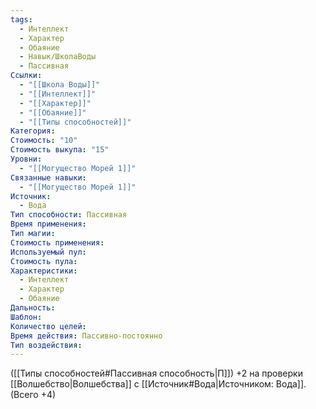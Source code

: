 ```yaml
---
tags:
  - Интеллект
  - Характер
  - Обаяние
  - Навык/ШколаВоды
  - Пассивная
Ссылки:
  - "[[Школа Воды]]"
  - "[[Интеллект]]"
  - "[[Характер]]"
  - "[[Обаяние]]"
  - "[[Типы способностей]]"
Категория: 
Стоимость: "10"
Стоимость выкупа: "15"
Уровни:
  - "[[Могущество Морей 1]]"
Связанные навыки:
  - "[[Могущество Морей 1]]"
Источник:
  - Вода
Тип способности: Пассивная
Время применения: 
Тип магии: 
Стоимость применения: 
Используемый пул: 
Стоимость пула: 
Характеристики:
  - Интеллект
  - Характер
  - Обаяние
Дальность: 
Шаблон: 
Количество целей: 
Время действия: Пассивно-постоянно
Тип воздействия:
---
```

([[Типы способностей#Пассивная способность|П]]) +2 на проверки [[Волшебство|Волшебства]] с [[Источник#Вода|Источником: Вода]]. (Всего +4)